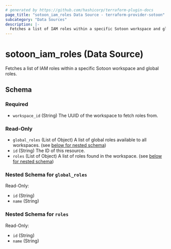 ```yaml
---
# generated by https://github.com/hashicorp/terraform-plugin-docs
page_title: "sotoon_iam_roles Data Source - terraform-provider-sotoon"
subcategory: "Data Sources"
description: |-
  Fetches a list of IAM roles within a specific Sotoon workspace and global roles.
---
```


# sotoon_iam_roles (Data Source)

Fetches a list of IAM roles within a specific Sotoon workspace and global roles.



<!-- schema generated by tfplugindocs -->
## Schema

### Required

- `workspace_id` (String) The UUID of the workspace to fetch roles from.

### Read-Only

- `global_roles` (List of Object) A list of global roles available to all workspaces. (see [below for nested schema](#nestedatt--global_roles))
- `id` (String) The ID of this resource.
- `roles` (List of Object) A list of roles found in the workspace. (see [below for nested schema](#nestedatt--roles))

<a id="nestedatt--global_roles"></a>
### Nested Schema for `global_roles`

Read-Only:

- `id` (String)
- `name` (String)


<a id="nestedatt--roles"></a>
### Nested Schema for `roles`

Read-Only:

- `id` (String)
- `name` (String)
